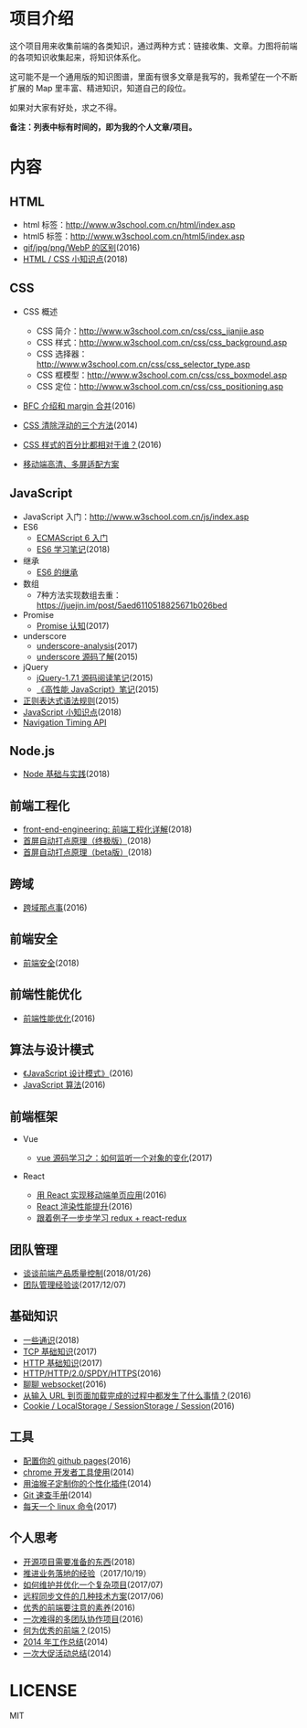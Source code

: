 # 项目介绍

这个项目用来收集前端的各类知识，通过两种方式：链接收集、文章。力图将前端的各项知识收集起来，将知识体系化。

这可能不是一个通用版的知识图谱，里面有很多文章是我写的，我希望在一个不断扩展的 Map 里丰富、精进知识，知道自己的段位。

如果对大家有好处，求之不得。

**备注：列表中标有时间的，即为我的个人文章/项目。**

# 内容

## HTML

+   html 标签：http://www.w3school.com.cn/html/index.asp
+   html5 标签：http://www.w3school.com.cn/html5/index.asp
+   [gif/jpg/png/WebP 的区别](./docs/gif+jpg+png+WebP的区别.md)(2016)
+   [HTML / CSS 小知识点](./docs/HTML+CSS小知识点.md)(2018)

## CSS

+   CSS 概述
    +   CSS 简介：http://www.w3school.com.cn/css/css_jianjie.asp
    +   CSS 样式：http://www.w3school.com.cn/css/css_background.asp
    +   CSS 选择器：http://www.w3school.com.cn/css/css_selector_type.asp
    +   CSS 框模型：http://www.w3school.com.cn/css/css_boxmodel.asp
    +   CSS 定位：http://www.w3school.com.cn/css/css_positioning.asp

+   [BFC 介绍和 margin 合并](https://github.com/hoperyy/home/blob/master/docs/%E4%BB%80%E4%B9%88%E6%98%AFBFC.md)(2016)

+   [CSS 清除浮动的三个方法](https://github.com/hoperyy/home/blob/master/docs/CSS%E6%B8%85%E9%99%A4%E6%B5%AE%E5%8A%A8%E7%9A%843%E4%B8%AA%E6%96%B9%E6%B3%95.md)(2014)

+   [CSS 样式的百分比都相对于谁？](https://github.com/hoperyy/home/blob/master/docs/css%E6%A0%B7%E5%BC%8F%E7%9A%84%E7%99%BE%E5%88%86%E6%AF%94%E9%83%BD%E7%9B%B8%E5%AF%B9%E4%BA%8E%E8%B0%81.md)(2016)

+   [移动端高清、多屏适配方案](https://div.io/topic/1092)

## JavaScript

+   JavaScript 入门：http://www.w3school.com.cn/js/index.asp
+   ES6
    +   [ECMAScript 6 入门](http://es6.ruanyifeng.com/)
    +   [ES6 学习笔记](./docs/ES6学习笔记.md)(2018)
+   继承
    +   [ES6 的继承](http://es6.ruanyifeng.com/#docs/class-extends)
+   数组
    +   7种方法实现数组去重：https://juejin.im/post/5aed6110518825671b026bed
+   Promise
    +   [Promise 认知](./docs/Promise认知.md)(2017)
+   underscore
    +	[underscore-analysis](https://github.com/hoperyy/underscore-analysis)(2017)
    +   [underscore 源码了解](./docs/underscore源码了解.md)(2015)
+   jQuery
    +   [jQuery-1.7.1 源码阅读笔记](./docs/jQuery-1.7.1源码阅读笔记.md)(2015)
    +   [《高性能 JavaScript》笔记](./docs/《高性能JavaScript》笔记.md)(2015)
+   [正则表达式语法规则](./docs/正则表达式语法规则.md)(2015)
+   [JavaScript 小知识点](./docs/JavaScript小知识点.md)(2018)
+   [Navigation Timing API](http://www.cocoachina.com/ios/20170717/19882.html)

## Node.js

+   [Node 基础与实践](https://github.com/hoperyy/node-knowledge)(2018)

## 前端工程化

+   [front-end-engineering: 前端工程化详解](https://github.com/hoperyy/front-end-engineering)(2018)
+   [首屏自动打点原理（终极版）](./docs/首屏自动打点原理（终极版）.md)(2018)
+   [首屏自动打点原理（beta版）](./docs/首屏自动打点原理（beta版）.md)(2018)

## 跨域

+   [跨域那点事](./docs/跨域那点事.md)(2016)

## 前端安全

+   [前端安全](./docs/前端安全.md)(2018)

## 前端性能优化

+   [前端性能优化](./docs/前端性能优化.md)(2016)

## 算法与设计模式

+   [《JavaScript 设计模式》](./docs/JavaScript设计模式.md)(2016)
+   [JavaScript 算法](./docs/JavaScript算法.md)(2016)

## 前端框架

+   Vue
    +	[vue 源码学习之：如何监听一个对象的变化](./docs/vue源码学习之-如何监听一个对象的变化.md)(2017)

+   React
    +   [用 React 实现移动端单页应用](./docs/用React实现移动端单页应用.md)(2016)
    +   [React 渲染性能提升](./docs/React渲染性能提升.md)(2016)
    +   [跟着例子一步步学习 redux + react-redux](https://segmentfault.com/a/1190000012976767)

## 团队管理

+   [谈谈前端产品质量控制](./docs/谈谈前端产品质量控制.md)(2018/01/26)
+   [团队管理经验谈](./docs/团队管理经验谈.md)(2017/12/07)

## 基础知识

+   [一些通识](./docs/一些通识.md)(2018)
+   [TCP 基础知识](./docs/TCP.md)(2017)
+   [HTTP 基础知识](./docs/HTTP基础知识.md)(2017)
+   [HTTP/HTTP/2.0/SPDY/HTTPS](./docs/HTTP+HTTP+2.0+SPDY+HTTPS.md)(2016)
+   [聊聊 websocket](./docs/聊聊websocket.md)(2016)
+   [从输入 URL 到页面加载完成的过程中都发生了什么事情？](./docs/从输入URL到页面加载完成的过程中都发生了什么事情.md)(2016)
+   [Cookie / LocalStorage / SessionStorage / Session](./docs/Cookie-LocalStorage-SessionStorage-Session.md)(2016)

## 工具

+   [配置你的 github pages](./docs/配置你的github-pages.md)(2016)
+   [chrome 开发者工具使用](./docs/chrome开发者工具使用.md)(2014)
+   [用油猴子定制你的个性化插件](./docs/用油猴子定制你的个性化插件.md)(2014)
+   [Git 速查手册](./docs/Git速查手册.md)(2014)
+   [每天一个 linux 命令](./docs/每天一个linux命令.md)(2017)

## 个人思考

+   [开源项目需要准备的东西](./docs/开源项目需要准备的东西.md)(2018)
+   [推进业务落地的经验](./docs/推进业务落地的经验.md)（2017/10/19）
+   [如何维护并优化一个复杂项目](./docs/如何维护并优化一个复杂项目.md)(2017/07)
+   [远程同步文件的几种技术方案](./docs/远程同步文件的几种技术方案.md)(2017/06)
+   [优秀的前端要注意的素养](./docs/优秀的前端要注意的素养.md)(2016)
+   [一次难得的多团队协作项目](./docs/一次难得的多团队协作项目.md)(2016)
+   [何为优秀的前端？](./docs/何为优秀的前端.md)(2015)
+   [2014 年工作总结](./docs/2014年工作总结.md)(2014)
+   [一次大促活动总结](./docs/一次大促活动总结.md)(2014)

# LICENSE

MIT
